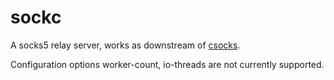 # sockc

A socks5 relay server, works as downstream of [csocks](https://github.com/wumch/csocks).

Configuration options worker-count, io-threads are not currently supported.
